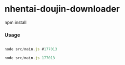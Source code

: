 # nhentai-doujin-downloader

npm install

### Usage
```js

node src/main.js #177013

node src/main.js 177013

```
